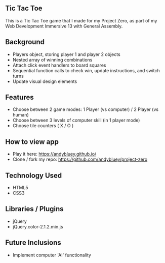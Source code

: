 ## Tic Tac Toe
This is a Tic Tac Toe game that I made for my Project Zero, as part of my Web Development Immersive 13 with General Assembly.

## Background
- Players object, storing player 1 and player 2 objects
- Nested array of winning combinations
- Attach click event handlers to board squares
- Sequential function calls to check win, update instructions, and switch turns
- Update visual design elements

## Features
- Choose between 2 game modes: 1 Player (vs computer) / 2 Player (vs human)
- Choose between 3 levels of computer skill (in 1 player mode)
- Choose tile counters ( X / O )

## How to view app
- Play it here: https://andybluey.github.io/
- Clone / fork my repo: https://github.com/andybluey/project-zero

## Technology Used
- HTML5
- CSS3

## Libraries / Plugins
- jQuery
- jQuery.color-2.1.2.min.js

## Future Inclusions
- Implement computer 'AI' functionality
